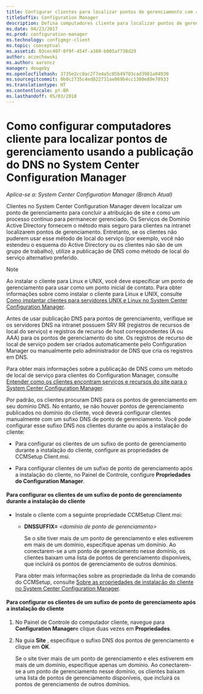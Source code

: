 ```yaml
---
title: Configurar clientes para localizar pontos de gerenciamento com a publicação do DNS
titleSuffix: Configuration Manager
description: Defina computadores cliente para localizar pontos de gerenciamento usando a publicação do DNS no System Center Configuration Manager.
ms.date: 04/23/2017
ms.prod: configuration-manager
ms.technology: configmgr-client
ms.topic: conceptual
ms.assetid: 03cec407-0f9f-454f-a360-b005af738d29
author: aczechowski
ms.author: aaroncz
manager: dougeby
ms.openlocfilehash: 3735e2cc8ac2f7e4a5c05b49783cad3981a04930
ms.sourcegitcommit: 0b0c2735c4ed822731ae069b4cc1380e89e78933
ms.translationtype: HT
ms.contentlocale: pt-BR
ms.lasthandoff: 05/03/2018
---
```

# <a name="how-to-configure-client-computers-to-find-management-points-by-using-dns-publishing-in-system-center-configuration-manager"></a>Como configurar computadores cliente para localizar pontos de gerenciamento usando a publicação do DNS no System Center Configuration Manager

*Aplica-se a: System Center Configuration Manager (Branch Atual)*

Clientes no System Center Configuration Manager devem localizar um ponto de gerenciamento para concluir a atribuição de site e como um processo contínuo para permanecer gerenciado. Os Serviços de Domínio Active Directory fornecem o método mais seguro para clientes na intranet localizarem pontos de gerenciamento. Entretanto, se os clientes não puderem usar esse método de local do serviço (por exemplo, você não estendeu o esquema do Active Directory ou os clientes não são de um grupo de trabalho), utilize a publicação de DNS como método de local do serviço alternativo preferido.  

> [!NOTE]  
>  Ao instalar o cliente para Linux e UNIX, você deve especificar um ponto de gerenciamento para usar como um ponto inicial de contato. Para obter informações sobre como instalar o cliente para Linux e UNIX, consulte [Como implantar clientes para servidores UNIX e Linux no System Center Configuration Manager](../../../core/clients/deploy/deploy-clients-to-unix-and-linux-servers.md).  

 Antes de usar publicação DNS para pontos de gerenciamento, verifique se os servidores DNS na intranet possuem SRV RR (registros de recursos de local do serviço) e registros de recurso de host correspondentes (A ou AAA) para os pontos de gerenciamento do site. Os registros de recurso de local de serviço podem ser criados automaticamente pelo Configuration Manager ou manualmente pelo administrador de DNS que cria os registros em DNS.  

 Para obter mais informações sobre a publicação de DNS como um método de local de serviço para clientes do Configuration Manager, consulte [Entender como os clientes encontram serviços e recursos do site para o System Center Configuration Manager](../../../core/plan-design/hierarchy/understand-how-clients-find-site-resources-and-services.md).  

 Por padrão, os clientes procuram DNS para os pontos de gerenciamento em seu domínio DNS. No entanto, se não houver pontos de gerenciamento publicados no domínio do cliente, você deverá configurar clientes manualmente com um sufixo DNS de ponto de gerenciamento. Você pode configurar esse sufixo DNS nos clientes durante ou após a instalação do cliente:  

-   Para configurar os clientes de um sufixo de ponto de gerenciamento durante a instalação do cliente, configure as propriedades de CCMSetup Client.msi.  

-   Para configurar clientes de um sufixo de ponto de gerenciamento após a instalação do cliente, no Painel de Controle, configure **Propriedades do Configuration Manager**.  

#### <a name="to-configure-clients-for-a-management-point-suffix-during-client-installation"></a>Para configurar os clientes de um sufixo de ponto de gerenciamento durante a instalação do cliente  

-   Instale o cliente com a seguinte propriedade CCMSetup Client.msi:  

    -   **DNSSUFFIX=** *&lt;domínio de ponto de gerenciamento\>*  

         Se o site tiver mais de um ponto de gerenciamento e eles estiverem em mais de um domínio, especifique apenas um domínio. Ao conectarem-se a um ponto de gerenciamento nesse domínio, os clientes baixam uma lista de pontos de gerenciamento disponíveis, que incluirá os pontos de gerenciamento de outros domínios.  

     Para obter mais informações sobre as propriedade da linha de comando do CCMSetup, consulte [Sobre as propriedades de instalação do cliente no System Center Configuration Manager](../../../core/clients/deploy/about-client-installation-properties.md).  

#### <a name="to-configure-clients-for-a-management-point-suffix-after-client-installation"></a>Para configurar os clientes de um sufixo de ponto de gerenciamento após a instalação do cliente  

1.  No Painel de Controle do computador cliente, navegue para **Configuration Manager**e clique duas vezes em **Propriedades**.  

2.  Na guia **Site** , especifique o sufixo DNS dos pontos de gerenciamento e clique em **OK**.  

     Se o site tiver mais de um ponto de gerenciamento e eles estiverem em mais de um domínio, especifique apenas um domínio. Ao conectarem-se a um ponto de gerenciamento nesse domínio, os clientes baixam uma lista de pontos de gerenciamento disponíveis, que incluirá os pontos de gerenciamento de outros domínios.
